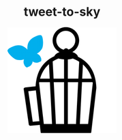 <div align="center">
    <h1>tweet-to-sky</h1>
    <p>
        <img src="./assets/icon.png" />
    </p>
</div>

